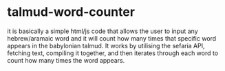 # talmud-word-counter

it is basically a simple html/js code that allows the user to input any hebrew/aramaic word and it will count how many times that specific word appears in the babylonian talmud. It works by utilising the sefaria API, fetching text, compiling it together, and then iterates through each word to count how many times the word appears.
